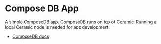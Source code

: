 # Compose DB App

A simple ComposeDB app. ComposeDB runs on top of Ceramic. Running a local Ceramic node is needed for app development.

* [ComposeDB docs](https://composedb.js.org/docs/0.3.x/installation)